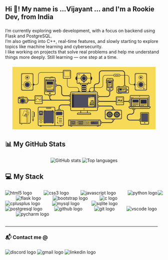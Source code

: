 <h2 align="left">Hi 👋! My name is ...Vijayant ... and I'm a Rookie Dev, from India</h2>

###

<p align="left">I’m currently exploring web development, with a focus on backend using Flask and PostgreSQL.<br>I’m also getting into C++, real-time features, and slowly starting to explore topics like machine learning and cybersecurity.<br>I like working on projects that solve real problems and help me understand things more deeply. Still learning — one step at a time.</p>

###

<div align="center">
  <img height="200" src="https://raw.githubusercontent.com/majdimokhtar/github-images/main/newbannerjs.gif"  />
</div>

###

<h2 align="left">📊 My GitHub Stats</h2>

###

<div align="center">
  <img src="https://github-readme-stats.vercel.app/api?username=Dragun-op&show_icons=true&theme=tokyonight" height="160" alt="GitHub stats"  />
  <img src="https://github-readme-stats.vercel.app/api/top-langs/?username=Dragun-op&layout=compact&theme=tokyonight" height="160" alt="Top languages" />
</div>

###

<h2 align="left">💻 My Stack</h2>

###

<img align="right" height="160" src="https://cdn3.emoji.gg/emojis/1261-hackerbongocat.gif"  />

###

<div align="left">
  <img src="https://cdn.jsdelivr.net/gh/devicons/devicon/icons/html5/html5-original.svg" height="59" alt="html5 logo"  />
  <img width="30" />
  <img src="https://cdn.jsdelivr.net/gh/devicons/devicon/icons/css3/css3-original.svg" height="59" alt="css3 logo"  />
  <img width="30" />
  <img src="https://cdn.jsdelivr.net/gh/devicons/devicon/icons/javascript/javascript-original.svg" height="59" alt="javascript logo"  />
  <img width="30" />
  <img src="https://cdn.jsdelivr.net/gh/devicons/devicon/icons/python/python-original.svg" height="59" alt="python logo"  />
  <img width="30" />
  <img src="https://cdn.jsdelivr.net/gh/devicons/devicon/icons/flask/flask-original.svg" height="59" alt="flask logo"  />
  <img width="30" />
  <img src="https://cdn.jsdelivr.net/gh/devicons/devicon/icons/bootstrap/bootstrap-original.svg" height="59" alt="bootstrap logo"  />
  <img width="30" />
  <img src="https://cdn.jsdelivr.net/gh/devicons/devicon/icons/c/c-original.svg" height="59" alt="c logo"  />
  <img width="30" />
  <img src="https://cdn.jsdelivr.net/gh/devicons/devicon/icons/cplusplus/cplusplus-original.svg" height="59" alt="cplusplus logo"  />
  <img width="30" />
  <img src="https://cdn.jsdelivr.net/gh/devicons/devicon/icons/mysql/mysql-original.svg" height="59" alt="mysql logo"  />
  <img width="30" />
  <img src="https://cdn.jsdelivr.net/gh/devicons/devicon/icons/sqlite/sqlite-original.svg" height="59" alt="sqlite logo"  />
  <img width="30" />
  <img src="https://cdn.jsdelivr.net/gh/devicons/devicon/icons/postgresql/postgresql-original.svg" height="59" alt="postgresql logo"  />
  <img width="30" />
  <img src="https://cdn.jsdelivr.net/gh/devicons/devicon/icons/github/github-original.svg" height="59" alt="github logo"  />
  <img width="30" />
  <img src="https://cdn.jsdelivr.net/gh/devicons/devicon/icons/git/git-original.svg" height="59" alt="git logo"  />
  <img width="30" />
  <img src="https://cdn.jsdelivr.net/gh/devicons/devicon/icons/vscode/vscode-original.svg" height="59" alt="vscode logo"  />
  <img width="30" />
  <img src="https://cdn.jsdelivr.net/gh/devicons/devicon/icons/pycharm/pycharm-original.svg" height="59" alt="pycharm logo"  />
</div>
</br>
<hr>

###

<h3 align="left">📬 Contact me @</h3>

###

<div align="left">
  <img src="https://img.shields.io/static/v1?message=Discord&logo=discord&label=&color=7289DA&logoColor=white&labelColor=&style=for-the-badge" height="35" alt="discord logo"  />
  <img src="https://img.shields.io/static/v1?message=Gmail&logo=gmail&label=&color=D14836&logoColor=white&labelColor=&style=for-the-badge" height="35" alt="gmail logo"  />
  <img src="https://img.shields.io/static/v1?message=LinkedIn&logo=linkedin&label=&color=0077B5&logoColor=white&labelColor=&style=for-the-badge" height="35" alt="linkedin logo"  />
</div>
